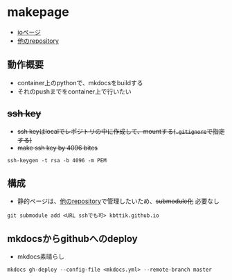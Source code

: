 # makepage
* [ioページ](https://kbttik.github.io/)
* [他のrepository](https://github.com/kbttik/kbttik.github.io)

## 動作概要
* container上のpythonで、mkdocsをbuildする
* それのpushまでをcontainer上で行いたい

## ~~ssh key~~
* ~~ssh keyはlocalでレポジトリの中に作成して、mountする(`.gitignore`で指定する)~~
* ~~make ssh key by 4096 bites~~
```
ssh-keygen -t rsa -b 4096 -m PEM
```

## 構成
* 静的ページは、[他のrepository](https://github.com/kbttik/kbttik.github.io)で管理したいため、~~submodule化~~ 必要なし
```
git submodule add <URL sshでも可> kbttik.github.io
```

## mkdocsからgithubへのdeploy
* mkdocs素晴らし
```
mkdocs gh-deploy --config-file <mkdocs.yml> --remote-branch master
```